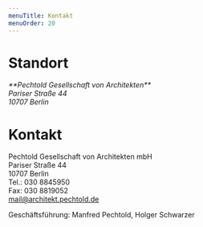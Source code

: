 ```yaml
---
menuTitle: Kontakt
menuOrder: 20
---
```


# Standort

<address lat="52.49778" long="13.31968">
**Pechtold Gesellschaft von Architekten**
<br/>Pariser Straße 44
<br/>10707 Berlin
</address>

<script src="http://maps.google.com/maps/api/js?sensor=false"> </script>
<script src="/scripts/map.js"> </script>

# Kontakt
Pechtold Gesellschaft von Architekten mbH
<br/>Pariser Straße 44  
10707 Berlin  
Tel.: 030 8845950  
Fax: 030 8819052  
<mail@architekt.pechtold.de>

Geschäftsführung:
Manfred Pechtold, Holger Schwarzer
